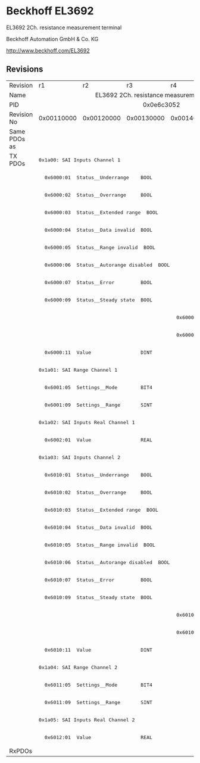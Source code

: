 # Beckhoff EL3692

EL3692 2Ch. resistance measurement terminal

Beckhoff Automation GmbH & Co. KG

http://www.beckhoff.com/EL3692

## Revisions
<table>
<tr >
<td>Revision</td>
<td>r1</td>
<td>r2</td>
<td>r3</td>
<td>r4</td>
<td>r5</td>
</tr>
<tr >
<td>Name</td>
<td colspan=5 align="center">EL3692 2Ch. resistance measurement terminal</td>
</tr>
<tr >
<td>PID</td>
<td colspan=5 align="center">0x0e6c3052</td>
</tr>
<tr >
<td>Revision No</td>
<td>0x00110000</td>
<td>0x00120000</td>
<td>0x00130000</td>
<td>0x00140000</td>
<td>0x00150000</td>
</tr>
<tr >
<td>Same PDOs as</td>
<td colspan=3 align="center"></td>
<td colspan=2 align="center"><a href="EL3692-0030">EL3692-0030 r5</a></td>
</tr>
<tr class="txpdo">
<td rowspan=34 valign=top>TX PDOs</td>
<td colspan=5 align="left"><pre>0x1a00: SAI Inputs Channel 1</pre></td>
<td></td>
</tr>
<tr class="txpdo">
<td colspan=5 align="left"><pre>  0x6000:01  Status__Underrange    BOOL</pre></td>
</tr>
<tr class="txpdo">
<td colspan=5 align="left"><pre>  0x6000:02  Status__Overrange     BOOL</pre></td>
</tr>
<tr class="txpdo">
<td colspan=5 align="left"><pre>  0x6000:03  Status__Extended range  BOOL</pre></td>
</tr>
<tr class="txpdo">
<td colspan=5 align="left"><pre>  0x6000:04  Status__Data invalid  BOOL</pre></td>
</tr>
<tr class="txpdo">
<td colspan=5 align="left"><pre>  0x6000:05  Status__Range invalid  BOOL</pre></td>
</tr>
<tr class="txpdo">
<td colspan=5 align="left"><pre>  0x6000:06  Status__Autorange disabled  BOOL</pre></td>
</tr>
<tr class="txpdo">
<td colspan=5 align="left"><pre>  0x6000:07  Status__Error         BOOL</pre></td>
</tr>
<tr class="txpdo">
<td colspan=5 align="left"><pre>  0x6000:09  Status__Steady state  BOOL</pre></td>
</tr>
<tr class="txpdo">
<td colspan=3 align="left"></td>
<td colspan=2 align="left"><pre>  0x6000:0f  Status__TxPDO State   BOOL</pre></td>
</tr>
<tr class="txpdo">
<td colspan=3 align="left"></td>
<td colspan=2 align="left"><pre>  0x6000:10  Status__TxPDO Toggle  BOOL</pre></td>
</tr>
<tr class="txpdo">
<td colspan=5 align="left"><pre>  0x6000:11  Value                 DINT</pre></td>
</tr>
<tr class="txpdo">
<td colspan=5 align="left"><pre>0x1a01: SAI Range Channel 1</pre></td>
</tr>
<tr class="txpdo">
<td colspan=5 align="left"><pre>  0x6001:05  Settings__Mode        BIT4</pre></td>
</tr>
<tr class="txpdo">
<td colspan=5 align="left"><pre>  0x6001:09  Settings__Range       SINT</pre></td>
</tr>
<tr class="txpdo">
<td colspan=5 align="left"><pre>0x1a02: SAI Inputs Real Channel 1</pre></td>
</tr>
<tr class="txpdo">
<td colspan=5 align="left"><pre>  0x6002:01  Value                 REAL</pre></td>
</tr>
<tr class="txpdo">
<td colspan=5 align="left"><pre>0x1a03: SAI Inputs Channel 2</pre></td>
</tr>
<tr class="txpdo">
<td colspan=5 align="left"><pre>  0x6010:01  Status__Underrange    BOOL</pre></td>
</tr>
<tr class="txpdo">
<td colspan=5 align="left"><pre>  0x6010:02  Status__Overrange     BOOL</pre></td>
</tr>
<tr class="txpdo">
<td colspan=5 align="left"><pre>  0x6010:03  Status__Extended range  BOOL</pre></td>
</tr>
<tr class="txpdo">
<td colspan=5 align="left"><pre>  0x6010:04  Status__Data invalid  BOOL</pre></td>
</tr>
<tr class="txpdo">
<td colspan=5 align="left"><pre>  0x6010:05  Status__Range invalid  BOOL</pre></td>
</tr>
<tr class="txpdo">
<td colspan=5 align="left"><pre>  0x6010:06  Status__Autorange disabled  BOOL</pre></td>
</tr>
<tr class="txpdo">
<td colspan=5 align="left"><pre>  0x6010:07  Status__Error         BOOL</pre></td>
</tr>
<tr class="txpdo">
<td colspan=5 align="left"><pre>  0x6010:09  Status__Steady state  BOOL</pre></td>
</tr>
<tr class="txpdo">
<td colspan=3 align="left"></td>
<td colspan=2 align="left"><pre>  0x6010:0f  Status__TxPDO State   BOOL</pre></td>
</tr>
<tr class="txpdo">
<td colspan=3 align="left"></td>
<td colspan=2 align="left"><pre>  0x6010:10  Status__TxPDO Toggle  BOOL</pre></td>
</tr>
<tr class="txpdo">
<td colspan=5 align="left"><pre>  0x6010:11  Value                 DINT</pre></td>
</tr>
<tr class="txpdo">
<td colspan=5 align="left"><pre>0x1a04: SAI Range Channel 2</pre></td>
</tr>
<tr class="txpdo">
<td colspan=5 align="left"><pre>  0x6011:05  Settings__Mode        BIT4</pre></td>
</tr>
<tr class="txpdo">
<td colspan=5 align="left"><pre>  0x6011:09  Settings__Range       SINT</pre></td>
</tr>
<tr class="txpdo">
<td colspan=5 align="left"><pre>0x1a05: SAI Inputs Real Channel 2</pre></td>
</tr>
<tr class="txpdo">
<td colspan=5 align="left"><pre>  0x6012:01  Value                 REAL</pre></td>
</tr>
<tr >
<td>RxPDOs</td>
<td colspan=5 align="left"></td>
</tr>
</table>
